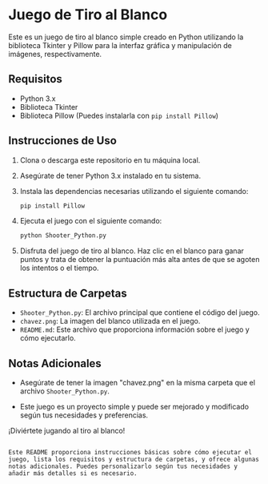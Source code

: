 # Juego de Tiro al Blanco

Este es un juego de tiro al blanco simple creado en Python utilizando la biblioteca Tkinter y Pillow para la interfaz gráfica y manipulación de imágenes, respectivamente.

## Requisitos

- Python 3.x
- Biblioteca Tkinter
- Biblioteca Pillow (Puedes instalarla con `pip install Pillow`)

## Instrucciones de Uso

1. Clona o descarga este repositorio en tu máquina local.

2. Asegúrate de tener Python 3.x instalado en tu sistema.

3. Instala las dependencias necesarias utilizando el siguiente comando:

   ```bash
   pip install Pillow
   ```

4. Ejecuta el juego con el siguiente comando:

   ```bash
   python Shooter_Python.py
   ```

5. Disfruta del juego de tiro al blanco. Haz clic en el blanco para ganar puntos y trata de obtener la puntuación más alta antes de que se agoten los intentos o el tiempo.

## Estructura de Carpetas

- `Shooter_Python.py`: El archivo principal que contiene el código del juego.
- `chavez.png`: La imagen del blanco utilizada en el juego.
- `README.md`: Este archivo que proporciona información sobre el juego y cómo ejecutarlo.

## Notas Adicionales

- Asegúrate de tener la imagen "chavez.png" en la misma carpeta que el archivo `Shooter_Python.py`.

- Este juego es un proyecto simple y puede ser mejorado y modificado según tus necesidades y preferencias.

¡Diviértete jugando al tiro al blanco!
```

Este README proporciona instrucciones básicas sobre cómo ejecutar el juego, lista los requisitos y estructura de carpetas, y ofrece algunas notas adicionales. Puedes personalizarlo según tus necesidades y añadir más detalles si es necesario.
